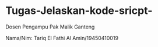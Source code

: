 # Tugas-Jelaskan-kode-sricpt-
Dosen Pengampu Pak Malik Ganteng

Nama/Nim: Tariq El Fathi Al Amin/19450410019 </br>
